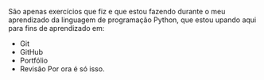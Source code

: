 São apenas exercícios que fiz e que estou fazendo durante o meu aprendizado da linguagem de programação Python, que estou upando aqui para fins de aprendizado em:
- Git
- GitHub
- Portfólio
- Revisão
Por ora é só isso.
